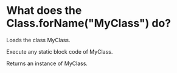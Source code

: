 # What does the Class.forName("MyClass") do?

Loads the class MyClass.

Execute any static block code of MyClass.

Returns an instance of MyClass.
